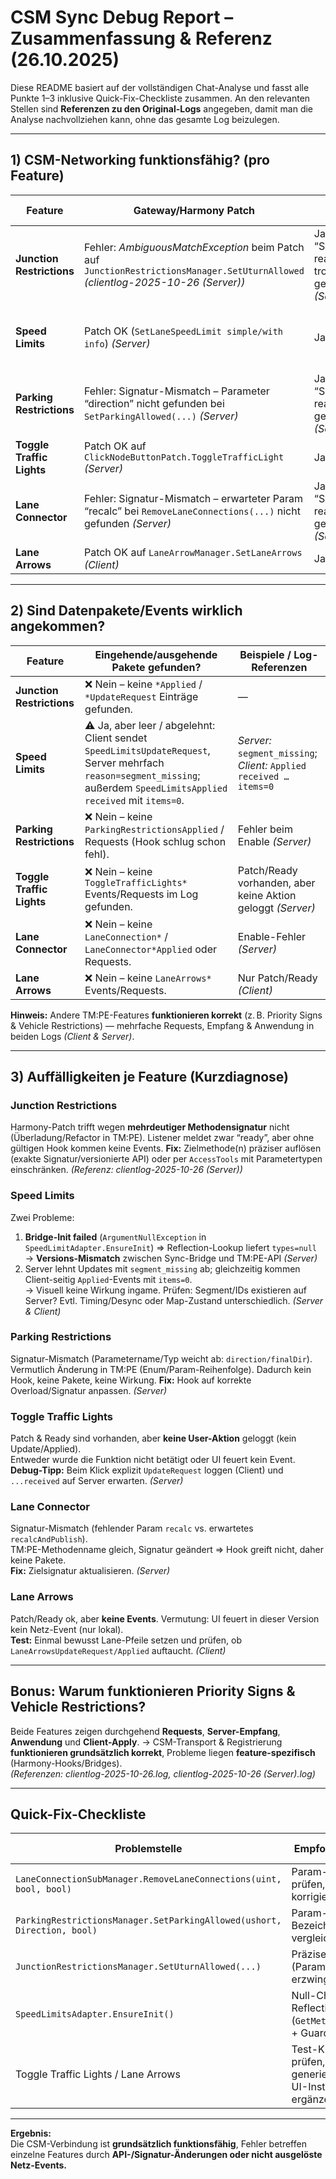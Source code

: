 # CSM Sync Debug Report – Zusammenfassung & Referenz (26.10.2025)

Diese README basiert auf der vollständigen Chat-Analyse und fasst alle Punkte 1–3 inklusive Quick-Fix-Checkliste zusammen.
An den relevanten Stellen sind **Referenzen zu den Original-Logs** angegeben, damit man die Analyse nachvollziehen kann,
ohne das gesamte Log beizulegen.

---

## 1) CSM-Networking funktionsfähig? (pro Feature)

| Feature | Gateway/Harmony Patch | Listener “ready” | Befund |
|---|---|---|---|
| **Junction Restrictions** | Fehler: *AmbiguousMatchException* beim Patch auf `JunctionRestrictionsManager.SetUturnAllowed` *(clientlog-2025-10-26 (Server))* | Ja, “SyncFeature ready” wird trotzdem geloggt *(Server)* | Patch schlägt fehl ⇒ Runtime-Hook unsauber; Listener meldet “ready”, aber Hook ist nicht korrekt aktiv. |
| **Speed Limits** | Patch OK (`SetLaneSpeedLimit simple/with info`) *(Server)* | Ja *(Server)* | Später **Bridge-Init-Fehler** (`ArgumentNullException` in `SpeedLimitAdapter.EnsureInit`) ⇒ Adapter nicht initialisiert *(Server)* |
| **Parking Restrictions** | Fehler: Signatur-Mismatch – Parameter “direction” nicht gefunden bei `SetParkingAllowed(...)` *(Server)* | Ja, “SyncFeature ready” wird geloggt *(Server)* | Hook fehlerhaft (API-Signatur passt nicht). |
| **Toggle Traffic Lights** | Patch OK auf `ClickNodeButtonPatch.ToggleTrafficLight` *(Server)* | Ja *(Server)* | Networking-Seite aktiv; keine späteren Events gesehen. |
| **Lane Connector** | Fehler: Signatur-Mismatch – erwarteter Param “recalc” bei `RemoveLaneConnections(...)` nicht gefunden *(Server)* | Ja, “SyncFeature ready” wird geloggt *(Server)* | Hook fehlerhaft (API-Signatur passt nicht). |
| **Lane Arrows** | Patch OK auf `LaneArrowManager.SetLaneArrows` *(Client)* | Ja *(Client)* | Networking-Seite aktiv; keine späteren Events gesehen. |

---

## 2) Sind Datenpakete/Events wirklich angekommen?

| Feature | Eingehende/ausgehende Pakete gefunden? | Beispiele / Log-Referenzen |
|---|---|---|
| **Junction Restrictions** | ❌ Nein – keine `*Applied` / `*UpdateRequest` Einträge gefunden. | — |
| **Speed Limits** | ⚠️ Ja, aber leer / abgelehnt: Client sendet `SpeedLimitsUpdateRequest`, Server mehrfach `reason=segment_missing`; außerdem `SpeedLimitsApplied received` mit `items=0`. | *Server:* `segment_missing`; *Client:* `Applied received … items=0` |
| **Parking Restrictions** | ❌ Nein – keine `ParkingRestrictionsApplied` / Requests (Hook schlug schon fehl). | Fehler beim Enable *(Server)* |
| **Toggle Traffic Lights** | ❌ Nein – keine `ToggleTrafficLights*` Events/Requests im Log gefunden. | Patch/Ready vorhanden, aber keine Aktion geloggt *(Server)* |
| **Lane Connector** | ❌ Nein – keine `LaneConnection*` / `LaneConnector*Applied` oder Requests. | Enable-Fehler *(Server)* |
| **Lane Arrows** | ❌ Nein – keine `LaneArrows*` Events/Requests. | Nur Patch/Ready *(Client)* |

**Hinweis:** Andere TM:PE-Features **funktionieren korrekt** (z. B. Priority Signs & Vehicle Restrictions) — mehrfache Requests, Empfang & Anwendung in beiden Logs *(Client & Server)*.

---

## 3) Auffälligkeiten je Feature (Kurzdiagnose)

### **Junction Restrictions**
Harmony-Patch trifft wegen **mehrdeutiger Methodensignatur** nicht (Überladung/Refactor in TM:PE).
Listener meldet zwar “ready”, aber ohne gültigen Hook kommen keine Events.
**Fix:** Zielmethode(n) präziser auflösen (exakte Signatur/versionierte API) oder per `AccessTools` mit Parametertypen einschränken.
*(Referenz: clientlog-2025-10-26 (Server))*

### **Speed Limits**
Zwei Probleme:

1. **Bridge-Init failed** (`ArgumentNullException` in `SpeedLimitAdapter.EnsureInit`) ⇒ Reflection-Lookup liefert `types=null`  
   → **Versions-Mismatch** zwischen Sync-Bridge und TM:PE-API *(Server)*  
2. Server lehnt Updates mit `segment_missing` ab; gleichzeitig kommen Client-seitig `Applied`-Events mit `items=0`.  
   → Visuell keine Wirkung ingame. Prüfen: Segment/IDs existieren auf Server? Evtl. Timing/Desync oder Map-Zustand unterschiedlich. *(Server & Client)*

### **Parking Restrictions**
Signatur-Mismatch (Parametername/Typ weicht ab: `direction/finalDir`). Vermutlich Änderung in TM:PE (Enum/Param-Reihenfolge).
Dadurch kein Hook, keine Pakete, keine Wirkung. **Fix:** Hook auf korrekte Overload/Signatur anpassen. *(Server)*

### **Toggle Traffic Lights**
Patch & Ready sind vorhanden, aber **keine User-Aktion** geloggt (kein Update/Applied).  
Entweder wurde die Funktion nicht betätigt oder UI feuert kein Event.  
**Debug-Tipp:** Beim Klick explizit `UpdateRequest` loggen (Client) und `...received` auf Server erwarten. *(Server)*

### **Lane Connector**
Signatur-Mismatch (fehlender Param `recalc` vs. erwartetes `recalcAndPublish`).  
TM:PE-Methodenname gleich, Signatur geändert ⇒ Hook greift nicht, daher keine Pakete.  
**Fix:** Zielsignatur aktualisieren. *(Server)*

### **Lane Arrows**
Patch/Ready ok, aber **keine Events**.
Vermutung: UI feuert in dieser Version kein Netz-Event (nur lokal).  
**Test:** Einmal bewusst Lane-Pfeile setzen und prüfen, ob `LaneArrowsUpdateRequest/Applied` auftaucht. *(Client)*

---

## Bonus: Warum funktionieren Priority Signs & Vehicle Restrictions?

Beide Features zeigen durchgehend **Requests**, **Server-Empfang**, **Anwendung** und **Client-Apply**.
→ CSM-Transport & Registrierung **funktionieren grundsätzlich korrekt**, Probleme liegen **feature-spezifisch** (Harmony-Hooks/Bridges).  
*(Referenzen: clientlog-2025-10-26.log, clientlog-2025-10-26 (Server).log)*

---

## Quick-Fix-Checkliste

| Problemstelle | Empfohlene Maßnahme | Log-Referenz |
|---|---|---|
| `LaneConnectionSubManager.RemoveLaneConnections(uint, bool, bool)` | Param-Name/Anzahl prüfen, Signatur korrigieren | *(Server)* |
| `ParkingRestrictionsManager.SetParkingAllowed(ushort, Direction, bool)` | Param-Bezeichner/Enum-Typen vergleichen | *(Server)* |
| `JunctionRestrictionsManager.SetUturnAllowed(...)` | Präzise Overload wählen (Parameterliste erzwingen) | *(Server)* |
| `SpeedLimitsAdapter.EnsureInit()` | Null-Check & robuste Reflection (`GetMethods().First(...)` + Guard) | *(Server)* |
| Toggle Traffic Lights / Lane Arrows | Test-Klick auslösen & prüfen, ob Requests generiert werden; ggf. UI-Instrumentierung ergänzen | *(Client & Server)* |

---

**Ergebnis:**  
Die CSM-Verbindung ist **grundsätzlich funktionsfähig**, Fehler betreffen einzelne Features durch **API-/Signatur-Änderungen oder nicht ausgelöste Netz-Events.**
